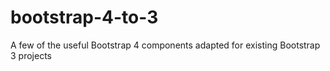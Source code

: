 # bootstrap-4-to-3
A few of the useful Bootstrap 4 components adapted for existing Bootstrap 3 projects
